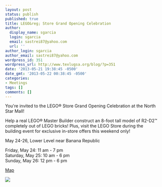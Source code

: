 ```yaml
---
layout: post
status: publish
published: true
title: LEGO&reg; Store Grand Opening Celebration
author:
  display_name: sgarcia
  login: sgarcia
  email: sastrei87@yahoo.com
  url: ''
author_login: sgarcia
author_email: sastrei87@yahoo.com
wordpress_id: 351
wordpress_url: http://www.texlugsa.org/blog/?p=351
date: '2013-05-21 19:38:45 -0500'
date_gmt: '2013-05-22 00:38:45 -0500'
categories:
- Meetings
tags: []
comments: []
---
```

<p>You're invited to the LEGO&reg; Store Grand Opening Celebration at the North Star Mall!</p>
<p>Help a real LEGO&reg; Master Builder construct an 8-foot tall model of R2-D2&trade; completely out of LEGO bricks! Plus, visit the LEGO Store during the building event for exclusive in-store offers this weekend only!</p>
<p>May 24-26, Lower Level near Banana Republic</p>
<p>Friday, May 24: 11 am - 7 pm<br />
Saturday, May 25: 10 am - 6 pm<br />
Sunday, May 26: 12 pm - 6 pm</p>
<p><a href="http://goo.gl/maps/I67P6">Map</a></p>
<p><a target="_blank" href="https://www.google.com/calendar/event?action=TEMPLATE&tmeid=c2c1dWhtaDJsZmNmMmI5bjlvczNwbDdibzAgdGV4bHVnc2FAbQ&tmsrc=texlugsa%40gmail.com"><img border="0" src="https://www.google.com/calendar/images/ext/gc_button1_en.gif"/></a></p>
